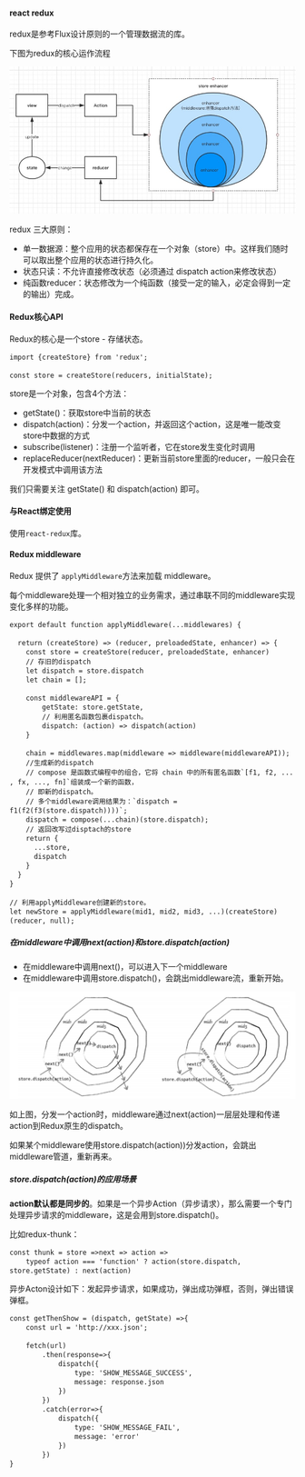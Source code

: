 #### react redux

redux是参考Flux设计原则的一个管理数据流的库。

下图为redux的核心运作流程

![](/assets/redux.png)


redux 三大原则： 

* 单一数据源：整个应用的状态都保存在一个对象（store）中。这样我们随时可以取出整个应用的状态进行持久化。
* 状态只读：不允许直接修改状态（必须通过 dispatch action来修改状态）
* 纯函数reducer：状态修改为一个纯函数（接受一定的输入，必定会得到一定的输出）完成。

#### Redux核心API

Redux的核心是一个store - 存储状态。

```
import {createStore} from 'redux';

const store = createStore(reducers, initialState);
```

store是一个对象，包含4个方法：
* getState()：获取store中当前的状态
* dispatch(action)：分发一个action，并返回这个action，这是唯一能改变store中数据的方式
* subscribe(listener)：注册一个监听者，它在store发生变化时调用
* replaceReducer(nextReducer)：更新当前store里面的reducer，一般只会在开发模式中调用该方法

我们只需要关注 getState() 和 dispatch(action) 即可。

#### 与React绑定使用

使用`react-redux`库。

#### Redux middleware

Redux 提供了 `applyMiddleware`方法来加载 middleware。

每个middleware处理一个相对独立的业务需求，通过串联不同的middleware实现变化多样的功能。

```
export default function applyMiddleware(...middlewares) {

  return (createStore) => (reducer, preloadedState, enhancer) => {
    const store = createStore(reducer, preloadedState, enhancer)
    // 存旧的dispatch 
    let dispatch = store.dispatch  
    let chain = [];

    const middlewareAPI = {
        getState: store.getState,
        // 利用匿名函数包裹dispatch。
        dispatch: (action) => dispatch(action)
    }

    chain = middlewares.map(middleware => middleware(middlewareAPI));
    //生成新的dispatch
    // compose 是函数式编程中的组合，它将 chain 中的所有匿名函数`[f1, f2, ... , fx, ..., fn]`组装成一个新的函数，
    // 即新的dispatch。
    // 多个middleware调用结果为：`dispatch = f1(f2(f3(store.dispatch))))`;
    dispatch = compose(...chain)(store.dispatch);    
    // 返回改写过disptach的store
    return {
      ...store,
      dispatch
    }
  }
}

// 利用applyMiddleware创建新的store。
let newStore = applyMiddleware(mid1, mid2, mid3, ...)(createStore)(reducer, null);
```

##### 在middleware中调用next(action)和store.dispatch(action)

* 在middleware中调用next()，可以进入下一个middleware
* 在middleware中调用store.dispatch()，会跳出middleware流，重新开始。

![](/assets/redux.jpg)

如上图，分发一个action时，middleware通过next(action)一层层处理和传递action到Redux原生的dispatch。

如果某个middleware使用store.dispatch(action))分发action，会跳出middleware管道，重新再来。

##### store.dispatch(action)的应用场景

**action默认都是同步的**。如果是一个异步Action（异步请求），那么需要一个专门处理异步请求的middleware，这是会用到store.dispatch()。

比如redux-thunk：
```
const thunk = store =>next => action =>
    typeof action === 'function' ? action(store.dispatch, store.getState) : next(action)
```

异步Acton设计如下：发起异步请求，如果成功，弹出成功弹框，否则，弹出错误弹框。
```
const getThenShow = (dispatch, getState) =>{
    const url = 'http://xxx.json';

    fetch(url)
        .then(response=>{
            dispatch({
                type: 'SHOW_MESSAGE_SUCCESS',
                message: response.json
            })
        })
        .catch(error=>{
            dispatch({
                type: 'SHOW_MESSAGE_FAIL',
                message: 'error'
            })
        })
}
```